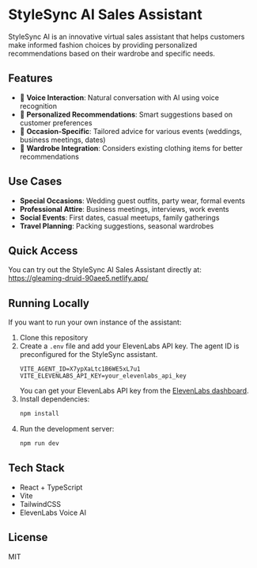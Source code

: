 # StyleSync AI Sales Assistant

StyleSync AI is an innovative virtual sales assistant that helps customers make informed fashion choices by providing personalized recommendations based on their wardrobe and specific needs.

## Features

- 🎤 **Voice Interaction**: Natural conversation with AI using voice recognition
- 👔 **Personalized Recommendations**: Smart suggestions based on customer preferences
- 🎯 **Occasion-Specific**: Tailored advice for various events (weddings, business meetings, dates)
- 🔄 **Wardrobe Integration**: Considers existing clothing items for better recommendations

## Use Cases

- **Special Occasions**: Wedding guest outfits, party wear, formal events
- **Professional Attire**: Business meetings, interviews, work events
- **Social Events**: First dates, casual meetups, family gatherings
- **Travel Planning**: Packing suggestions, seasonal wardrobes

## Quick Access

You can try out the StyleSync AI Sales Assistant directly at: https://gleaming-druid-90aee5.netlify.app/

## Running Locally

If you want to run your own instance of the assistant:

1. Clone this repository
2. Create a `.env` file and add your ElevenLabs API key. The agent ID is preconfigured for the StyleSync assistant.
   ```
   VITE_AGENT_ID=X7ypXaLtc1B6WE5xL7u1
   VITE_ELEVENLABS_API_KEY=your_elevenlabs_api_key
   ```
   You can get your ElevenLabs API key from the [ElevenLabs dashboard](https://try.elevenlabs.io/2rk039fqhy1u).
3. Install dependencies:
   ```bash
   npm install
   ```
4. Run the development server:
   ```bash
   npm run dev
   ```

## Tech Stack

- React + TypeScript
- Vite
- TailwindCSS
- ElevenLabs Voice AI

## License

MIT
